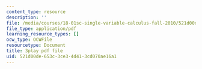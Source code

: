 ```yaml
---
content_type: resource
description: ''
file: /media/courses/18-01sc-single-variable-calculus-fall-2010/521d00de653c3ce34d413cd070ae16a1_BGE3wb7H2PA.pdf
file_type: application/pdf
learning_resource_types: []
ocw_type: OCWFile
resourcetype: Document
title: 3play pdf file
uid: 521d00de-653c-3ce3-4d41-3cd070ae16a1
---
```

